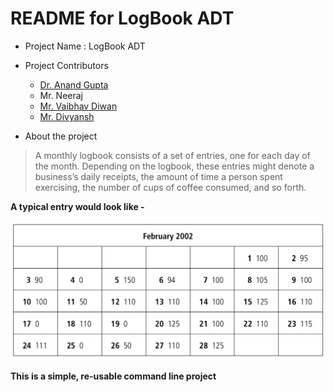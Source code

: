 # README for LogBook ADT

* Project Name : LogBook ADT
* Project Contributors
    * [Dr. Anand Gupta](https://github.com/anandmcts1)  
    * Mr. Neeraj
    * [Mr. Vaibhav Diwan](https://github.com/divaibhav)  
    * [Mr. Divyansh](https://github.com/dbc2201)    
    
* About the project
> A monthly logbook consists of a set of
  entries, one for each day of the month. Depending on the logbook, these entries might denote a
  business’s daily receipts, the amount of time a person spent exercising, the number of cups of
  coffee consumed, and so forth.
  
  **A typical entry would look like -**
  
  ![](/images/typical_logbook_entries.png)
  
  **This is a simple, re-usable command line project**
 
  